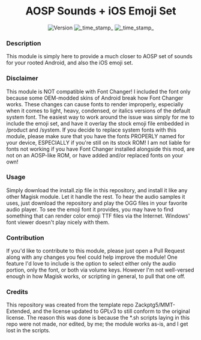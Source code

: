 <h1 align="center">AOSP Sounds + iOS Emoji Set</h1>

<div align="center">
  <!-- Version -->
    <img src="https://img.shields.io/badge/Version-v1.2-blue.svg?longCache=true&style=popout-square"
      alt="Version" />
  <!-- Last Updated -->
    <img src="https://img.shields.io/badge/Updated-November 29, 2023-green.svg?longCache=true&style=flat-square"
      alt="_time_stamp_" />
  <!-- Min Magisk -->
    <img src="https://img.shields.io/badge/MinMagisk-20.4-red.svg?longCache=true&style=flat-square"
      alt="_time_stamp_" /></div>

### Description
This module is simply here to provide a much closer to AOSP set of sounds for your rooted Android, and also the iOS emoji set.

### Disclaimer
This module is NOT compatible with Font Changer! I included the font only because some OEM-modded skins of Android break how Font Changer works.
These changes can cause fonts to render improperly, especially when it comes to light, heavy, condensed, or italics versions of the default system font.
The easiest way to work around the issue was simply for me to include the emoji set, and have it overlay the stock emoji file embedded in /product and /system.
If you decide to replace system fonts with this module, please make sure that you have the fonts PROPERLY named for your device, ESPECIALLY if you're still on its stock ROM!
I am not liable for fonts not working if you have Font Changer installed alongside this mod, are not on an AOSP-like ROM, or have added and/or replaced fonts on your own!

### Usage
Simply download the install.zip file in this repository, and install it like any other Magisk module. Let it handle the rest.
To hear the audio samples it uses, just download the repository and play the OGG files in your favorite audio player.
To see the emoji font it provides, you may have to find something that can render color emoji TTF files via the Internet. Windows' font viewer doesn't play nicely with them.

### Contribution
If you'd like to contribute to this module, please just open a Pull Request along with any changes you feel could help improve the module! One feature I'd love to include is the option to select either only the audio portion, only the font, or both via volume keys. However I'm not well-versed enough in how Magisk works, or scripting in general, to pull that one off.

### Credits
This repository was created from the template repo Zackptg5/MMT-Extended, and the license updated to GPLv3 to still conform to the original license. The reason this was done is because the *.sh scripts laying in this repo were not made, nor edited, by me; the module works as-is, and I get lost in the scripts.
